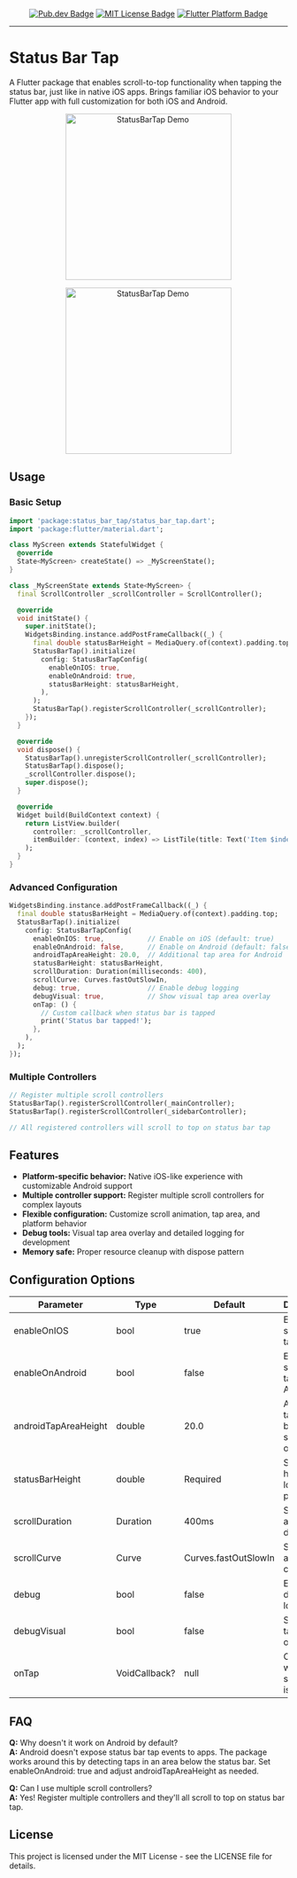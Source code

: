 <p align="center">
    <a href="https://pub.dev/packages/status_bar_tap" rel="noopener" target="_blank"><img src="https://img.shields.io/pub/v/status_bar_tap.svg" alt="Pub.dev Badge"></a>
    <a href="https://opensource.org/licenses/MIT" rel="noopener" target="_blank"><img src="https://img.shields.io/badge/license-MIT-purple.svg" alt="MIT License Badge"></a>
    <a href="https://github.com/yourusername/status_bar_tap" rel="noopener" target="_blank"><img src="https://img.shields.io/badge/platform-flutter-ff69b4.svg" alt="Flutter Platform Badge"></a>
</p>

---

# Status Bar Tap

A Flutter package that enables scroll-to-top functionality when tapping the status bar, just like in native iOS apps. Brings familiar iOS behavior to your Flutter app with full customization for both iOS and Android.

<p align="center">
    <img src="https://raw.githubusercontent.com/Twwan/status_bar_tap/main/assets/single.gif" alt="StatusBarTap Demo" width="300" />
</p>

<p align="center">
    <img src="https://raw.githubusercontent.com/Twwan/status_bar_tap/main/assets/multi.gif" alt="StatusBarTap Demo" width="300" />
</p>

## Usage

### Basic Setup

```dart
import 'package:status_bar_tap/status_bar_tap.dart';
import 'package:flutter/material.dart';

class MyScreen extends StatefulWidget {
  @override
  State<MyScreen> createState() => _MyScreenState();
}

class _MyScreenState extends State<MyScreen> {
  final ScrollController _scrollController = ScrollController();

  @override
  void initState() {
    super.initState();
    WidgetsBinding.instance.addPostFrameCallback((_) {
      final double statusBarHeight = MediaQuery.of(context).padding.top;
      StatusBarTap().initialize(
        config: StatusBarTapConfig(
          enableOnIOS: true,
          enableOnAndroid: true,
          statusBarHeight: statusBarHeight,
        ),
      );
      StatusBarTap().registerScrollController(_scrollController);
    });
  }

  @override
  void dispose() {
    StatusBarTap().unregisterScrollController(_scrollController);
    StatusBarTap().dispose();
    _scrollController.dispose();
    super.dispose();
  }

  @override
  Widget build(BuildContext context) {
    return ListView.builder(
      controller: _scrollController,
      itemBuilder: (context, index) => ListTile(title: Text('Item $index')),
    );
  }
}
```

### Advanced Configuration

```dart
WidgetsBinding.instance.addPostFrameCallback((_) {
  final double statusBarHeight = MediaQuery.of(context).padding.top;
  StatusBarTap().initialize(
    config: StatusBarTapConfig(
      enableOnIOS: true,           // Enable on iOS (default: true)
      enableOnAndroid: false,      // Enable on Android (default: false)
      androidTapAreaHeight: 20.0,  // Additional tap area for Android
      statusBarHeight: statusBarHeight,
      scrollDuration: Duration(milliseconds: 400),
      scrollCurve: Curves.fastOutSlowIn,
      debug: true,                 // Enable debug logging
      debugVisual: true,           // Show visual tap area overlay
      onTap: () {
        // Custom callback when status bar is tapped
        print('Status bar tapped!');
      },
    ),
  );
});
```

### Multiple Controllers

```dart
// Register multiple scroll controllers
StatusBarTap().registerScrollController(_mainController);
StatusBarTap().registerScrollController(_sidebarController);

// All registered controllers will scroll to top on status bar tap
```

## Features

- **Platform-specific behavior:** Native iOS-like experience with customizable Android support
- **Multiple controller support:** Register multiple scroll controllers for complex layouts
- **Flexible configuration:** Customize scroll animation, tap area, and platform behavior
- **Debug tools:** Visual tap area overlay and detailed logging for development
- **Memory safe:** Proper resource cleanup with dispose pattern

## Configuration Options

| Parameter            | Type          | Default              | Description                                     |
| -------------------- | ------------- | -------------------- | ----------------------------------------------- |
| enableOnIOS          | bool          | true                 | Enable status bar tap on iOS                    |
| enableOnAndroid      | bool          | false                | Enable status bar tap on Android                |
| androidTapAreaHeight | double        | 20.0                 | Additional tap area below status bar on Android |
| statusBarHeight      | double        | Required             | Status bar height in logical pixels             |
| scrollDuration       | Duration      | 400ms                | Scroll animation duration                       |
| scrollCurve          | Curve         | Curves.fastOutSlowIn | Scroll animation curve                          |
| debug                | bool          | false                | Enable debug logging                            |
| debugVisual          | bool          | false                | Show visual tap area overlay                    |
| onTap                | VoidCallback? | null                 | Callback when status bar is tapped              |

## FAQ

**Q:** Why doesn't it work on Android by default?<br>
**A:** Android doesn't expose status bar tap events to apps. The package works around this by detecting taps in an area below the status bar. Set enableOnAndroid: true and adjust androidTapAreaHeight as needed.

**Q:** Can I use multiple scroll controllers?<br>
**A:** Yes! Register multiple controllers and they'll all scroll to top on status bar tap.

## License

This project is licensed under the MIT License - see the LICENSE file for details.
